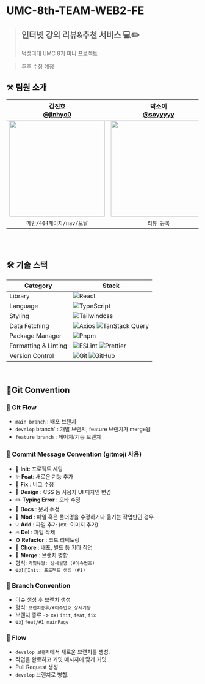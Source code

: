 # UMC-8th-TEAM-WEB2-FE

> ## 인터넷 강의 리뷰&추천 서비스 💻✏️
>
> 덕성여대 UMC 8기 미니 프로젝트


> 추후 수정 예정



## ⚒️ 팀원 소개

|              김진효</br>[@jinhyo0](https://github.com/jinhyo0)               |               박소이</br>[@soyyyyy](https://github.com/soyyyyy)                |               김희윤</br>[@heeyun817](https://github.com/heeyun817)                |                김가빈</br>[@gcongK](https://github.com/gcongK)                |
| :------------------------------------------------------------------------------: | :------------------------------------------------------------------------------: | :------------------------------------------------------------------------------: | :-----------------------------------------------------------------------------: |
| <img src = "https://avatars.githubusercontent.com/u/150879545?v=4" width ="250"> | <img src = "https://avatars.githubusercontent.com/u/90364636?v=4" width ="250"> | <img src = "https://avatars.githubusercontent.com/u/90364739?v=4" width ="250"> | <img src = "https://avatars.githubusercontent.com/u/181479630?v=4" width ="250"> |
|                                   `메인/404페이지/nav/모달`                                    |                              `리뷰 등록`                              |                                      `강의별 리뷰`                                      |                                     `리뷰 목록`                                      |

<br/>

<br/>

## 🛠 기술 스택

| Category             | Stack                                                                                                                                                                                                                         |
| -------------------- | ----------------------------------------------------------------------------------------------------------------------------------------------------------------------------------------------------------------------------- |
| Library              | ![React](https://img.shields.io/badge/React-20232A?style=for-the-badge&logo=react&logoColor=61DAFB)                                                                                                                           |
| Language             | ![TypeScript](https://img.shields.io/badge/TypeScript-3178C6?style=for-the-badge&logo=typescript&logoColor=white)                                                                                                             |
| Styling              | ![Tailwindcss](https://img.shields.io/badge/tailwindcss-06B6D4?style=for-the-badge&logo=tailwindcss&logoColor=white)                                                                                                   |
| Data Fetching        | ![Axios](https://img.shields.io/badge/Axios-5A29E4?style=for-the-badge&logo=Axios&logoColor=white) ![TanStack Query](https://img.shields.io/badge/TanStack_Query-FF4154?style=for-the-badge&logo=react-query&logoColor=white) |
| Package Manager      | ![Pnpm](https://img.shields.io/badge/pnpm-F69220?style=for-the-badge&logo=pnpm&logoColor=white)                                 
| Formatting & Linting | ![ESLint](https://img.shields.io/badge/ESLint-4B32C3?style=for-the-badge&logo=eslint&logoColor=white) ![Prettier](https://img.shields.io/badge/Prettier-F7B93E?style=for-the-badge&logo=prettier&logoColor=white)             |
| Version Control      | ![Git](https://img.shields.io/badge/Git-F05032?style=for-the-badge&logo=git&logoColor=white) ![GitHub](https://img.shields.io/badge/GitHub-181717?style=for-the-badge&logo=github&logoColor=white)                            |
                                                                                                                      

<br/>


## 🎉Git Convention

### 📌 Git Flow
- `main branch` : 배포 브랜치
- `develop` branch` : 개발 브랜치, feature 브랜치가 merge됨
- `feature branch` : 페이지/기능 브랜치

### 🌟 Commit Message Convention (gitmoji 사용)
  - 🎉 **Init**: 프로젝트 세팅
  - ✨ **Feat**: 새로운 기능 추가
  - 🐛 **Fix** : 버그 수정
  - 💄 **Design** : CSS 등 사용자 UI 디자인 변경
  - ✏️ **Typing Error** : 오타 수정
  - 📝 **Docs** : 문서 수정
  - 🚚 **Mod** : 파일 혹은 폴더명을 수정하거나 옮기는 작업만인 경우
  - 💡 **Add** : 파일 추가 (ex- 이미지 추가)
  - 🔥 **Del** : 파일 삭제
  - ♻️ **Refactor** : 코드 리팩토링
  - 🚧 **Chore** : 배포, 빌드 등 기타 작업
  - 🔀 **Merge** : 브랜치 병합
  - 형식: `커밋유형: 상세설명 (#이슈번호)`
  - ex) `🎉Init: 프로젝트 생성 (#1)`


### 🌳 Branch Convention
- 이슈 생성 후 브랜치 생성
- 형식: `브랜치종류/#이슈번호_상세기능`
- 브랜치 종류 -> ex) `init`, `feat`, `fix`
- ex) `feat/#1_mainPage`

### 📌 Flow
- `develop 브랜치`에서 새로운 브랜치를 생성.
- 작업을 완료하고 커밋 메시지에 맞게 커밋.
- Pull Request 생성
- `develop` 브랜치로 병합.
